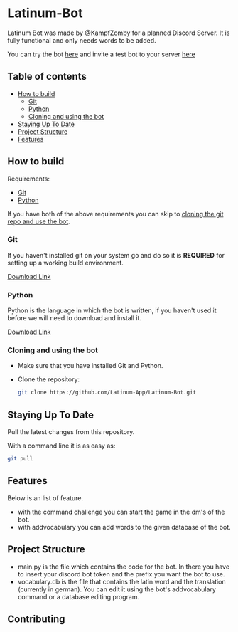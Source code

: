 # Latinum-Bot

Latinum Bot was made by @KampfZomby for a planned Discord Server. 
It is fully functional and only needs words to be added.

You can try the bot [here](https://replit.com/@KampfZomby/Latinum-Bot#main.py) and invite a test bot to your server [here](https://discord.com/api/oauth2/authorize?client_id=1043976414258532462&permissions=0&scope=bot)

## Table of contents

 * [How to build](#how-to-build)
    * [Git](#git)
    * [Python](#Python)
    * [Cloning and using the bot](#cloning-and-using-the-bot)
 * [Staying Up To Date](#staying-up-to-date)
 * [Project Structure](#project-structure)
 * [Features](#features)
 
 ## How to build

Requirements:

 * [Git](#Git)
 * [Python](#Python)

If you have both of the above requirements you can skip to [cloning the git repo and use the bot](#cloning-and-using-the-bot).

### Git

If you haven't installed git on your system go and do so it is **REQUIRED** for setting up a working build environment.

[Download Link](https://git-scm.com/download/win)

### Python

Python is the language in which the bot is written, if you haven't used it before we will need to download and install it.

[Download Link](https://www.python.org/downloads/)

### Cloning and using the bot

- Make sure that you have installed Git and Python.

- Clone the repository:
  ```bash
  git clone https://github.com/Latinum-App/Latinum-Bot.git
  ```
  
 ## Staying Up To Date

Pull the latest changes from this repository.

With a command line it is as easy as:

```bash
git pull
``` 
 
  ## Features

Below is an list of feature.

- with the command challenge you can start the game in the dm's of the bot.
- with addvocabulary you can add words to the given database of the bot.

## Project Structure

- main.py is the file which contains the code for the bot. In there you have to insert your discord bot token and the prefix you want the bot to use.
- vocabulary.db is the file that contains the latin word and the translation (currently in german). You can edit it using the bot's addvocabulary command or a database editing program.

## Contributing
